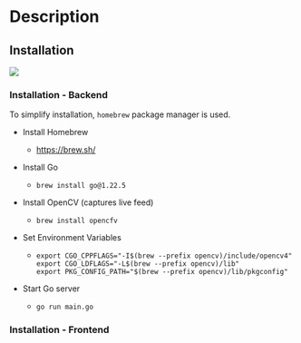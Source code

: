 # Description
## Installation
![](https://img.shields.io/badge/Unix-informational?style=flat&logo=unix&logoColor=white&color=eaeaea)

### Installation - Backend

To simplify installation, `homebrew` package manager is used.

- Install Homebrew
  - https://brew.sh/   
- Install Go
  - ```
    brew install go@1.22.5
    ```
- Install OpenCV (captures live feed)
  - ```
    brew install opencfv
    ```
 
- Set Environment Variables
  - ```
    export CGO_CPPFLAGS="-I$(brew --prefix opencv)/include/opencv4"
    export CGO_LDFLAGS="-L$(brew --prefix opencv)/lib"
    export PKG_CONFIG_PATH="$(brew --prefix opencv)/lib/pkgconfig"
    ```

- Start Go server
    - ```
      go run main.go
      ```

### Installation - Frontend
